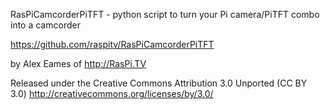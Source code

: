 RasPiCamcorderPiTFT - python script to turn your Pi camera/PiTFT combo into a camcorder

https://github.com/raspitv/RasPiCamcorderPiTFT

by Alex Eames of http://RasPi.TV

Released under the Creative Commons Attribution 3.0 Unported (CC BY 3.0)
http://creativecommons.org/licenses/by/3.0/

